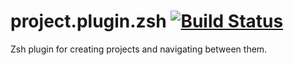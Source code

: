 # project.plugin.zsh [![Build Status](https://travis-ci.org/voronkovich/project.plugin.zsh.svg?branch=master)](https://travis-ci.org/voronkovich/project.plugin.zsh)

Zsh plugin for creating projects and navigating between them.
